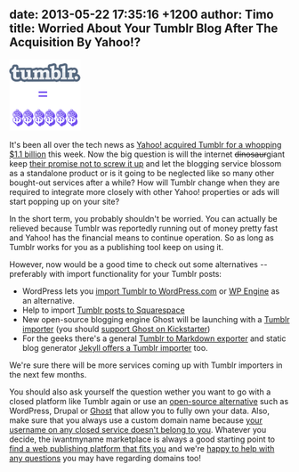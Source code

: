 date: 2013-05-22 17:35:16 +1200
author: Timo
title: Worried About Your Tumblr Blog After The Acquisition By Yahoo!?
----

![Tumblr acquired](/media/2013-05-22-tumblr-blog.png)

It's been all over the tech news as [Yahoo! acquired Tumblr for a whopping $1.1 billion](http://techcrunch.com/2013/05/20/its-official-yahoo-is-buying-tumblr-for-1-1b-promises-to-keep-it-independent/) this week. Now the big question is will the internet <del>dinosaur</del>giant keep [their promise not to screw it up](http://marissamayr.tumblr.com/post/50902274591/im-delighted-to-announce-that-weve-reached-an) and let the blogging service blossom as a standalone product or is it going to be neglected like so many other bought-out services after a while? How will Tumblr change when they are required to integrate more closely with other Yahoo! properties or ads will start popping up on your site?

In the short term, you probably shouldn't be worried. You can actually be relieved because Tumblr was reportedly running out of money pretty fast and Yahoo! has the financial means to continue operation. So as long as Tumblr works for you as a publishing tool keep on using it.

However, now would be a good time to check out some alternatives -- preferably with import functionality for your Tumblr posts:

*   WordPress lets you [import Tumblr to WordPress.com](http://en.support.wordpress.com/import/import-from-tumblr/) or [WP Engine](http://wpengine.com/2013/05/why-move-from-tumblr-to-wordpress-ownership-and-creative-control/) as an alternative.
*   Help to import [Tumblr posts to Squarespace](http://help.squarespace.com/customer/portal/articles/761100)
*   New open-source blogging engine Ghost will be launching with a [Tumblr importer](http://www.kickstarter.com/projects/johnonolan/ghost-just-a-blogging-platform/posts/485933) (you should [support Ghost on Kickstarter](http://www.kickstarter.com/projects/johnonolan/ghost-just-a-blogging-platform))
*   For the geeks there's a general [Tumblr to Markdown exporter](https://github.com/skywrite/sky-tumblr-export) and static blog generator [Jekyll offers a Tumblr importer](http://jekyllrb.com/docs/migrations/) too.

We're sure there will be more services coming up with Tumblr importers in the next few months.

You should also ask yourself the question wether you want to go with a closed platform like Tumblr again or use an [open-source alternative](https://iwantmyname.com/services/open-source/) such as WordPress, Drupal or [Ghost](https://iwantmyname.com/blog/2013/05/looking-past-wordpress-how-ghost-could-change-the-web.html) that allow you to fully own your data. Also, make sure that you always use a custom domain name because [your username on any closed service doesn't belong to you](https://iwantmyname.com/blog/2010/02/your-usernames-do-not-belong-to-you.html). Whatever you decide, the iwantmyname marketplace is always a good starting point to [find a web publishing platform that fits you](https://iwantmyname.com/services) and we're [happy to help with any questions](https://iwantmyname.com/support) you may have regarding domains too!

